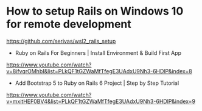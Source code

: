 # How to setup Rails on Windows 10 for remote development

<https://github.com/serivas/wsl2_rails_setup>

* Ruby on Rails For Beginners | Install Environment & Build First App

<https://www.youtube.com/watch?v=8ifvqrOMhbI&list=PLkQF1tGZWaMfTfegE3UAdxU9Nh3-6HDlP&index=8>

* Add Bootstrap 5 to Ruby on Rails 6 Project | Step by Step Tutorial

<https://www.youtube.com/watch?v=mxitHEF0BV4&list=PLkQF1tGZWaMfTfegE3UAdxU9Nh3-6HDlP&index=9>
